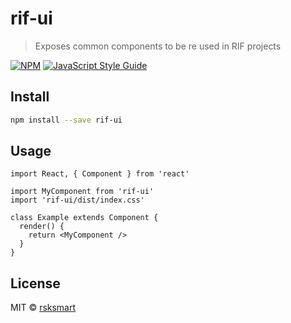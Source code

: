 # rif-ui

> Exposes common components to be re used in RIF projects

[![NPM](https://img.shields.io/npm/v/rif-ui.svg)](https://www.npmjs.com/package/rif-ui) [![JavaScript Style Guide](https://img.shields.io/badge/code_style-standard-brightgreen.svg)](https://standardjs.com)

## Install

```bash
npm install --save rif-ui
```

## Usage

```tsx
import React, { Component } from 'react'

import MyComponent from 'rif-ui'
import 'rif-ui/dist/index.css'

class Example extends Component {
  render() {
    return <MyComponent />
  }
}
```

## License

MIT © [rsksmart](https://github.com/rsksmart)
